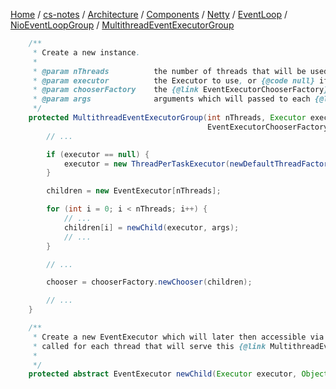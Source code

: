 [Home](https://mengxianbin.github.io) /
[cs-notes](https://mengxianbin.github.io/cs-notes/site) /
[Architecture](https://mengxianbin.github.io/cs-notes/site/Architecture) /
[Components](https://mengxianbin.github.io/cs-notes/site/Architecture/Components) /
[Netty](https://mengxianbin.github.io/cs-notes/site/Architecture/Components/Netty) /
[EventLoop](https://mengxianbin.github.io/cs-notes/site/Architecture/Components/Netty/EventLoop) /
[NioEventLoopGroup](https://mengxianbin.github.io/cs-notes/site/Architecture/Components/Netty/EventLoop/NioEventLoopGroup) /
[MultithreadEventExecutorGroup](https://mengxianbin.github.io/cs-notes/site/Architecture/Components/Netty/EventLoop/NioEventLoopGroup/MultithreadEventExecutorGroup)

```java
    /**
     * Create a new instance.
     *
     * @param nThreads          the number of threads that will be used by this instance.
     * @param executor          the Executor to use, or {@code null} if the default should be used.
     * @param chooserFactory    the {@link EventExecutorChooserFactory} to use.
     * @param args              arguments which will passed to each {@link #newChild(Executor, Object...)} call
     */
    protected MultithreadEventExecutorGroup(int nThreads, Executor executor,
                                            EventExecutorChooserFactory chooserFactory, Object... args) {
        // ...

        if (executor == null) {
            executor = new ThreadPerTaskExecutor(newDefaultThreadFactory());
        }

        children = new EventExecutor[nThreads];

        for (int i = 0; i < nThreads; i++) {
            // ...
            children[i] = newChild(executor, args);
            // ...
        }

        // ...

        chooser = chooserFactory.newChooser(children);

        // ...
    }
```

```java
    /**
     * Create a new EventExecutor which will later then accessible via the {@link #next()}  method. This method will be
     * called for each thread that will serve this {@link MultithreadEventExecutorGroup}.
     *
     */
    protected abstract EventExecutor newChild(Executor executor, Object... args) throws Exception;
```

